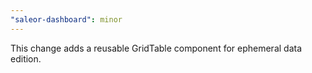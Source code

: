 ```yaml
---
"saleor-dashboard": minor
---
```


This change adds a reusable GridTable component for ephemeral data edition.
